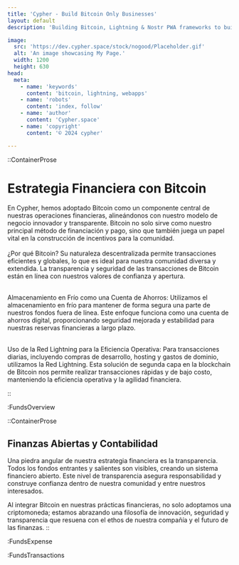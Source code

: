 ```yaml
---
title: 'Cypher - Build Bitcoin Only Businesses'
layout: default
description: 'Building Bitcoin, Lightning & Nostr PWA frameworks to build faster & better.'

image:
  src: 'https://dev.cypher.space/stock/nogood/Placeholder.gif'
  alt: 'An image showcasing My Page.'
  width: 1200
  height: 630
head:
  meta:
    - name: 'keywords'
      content: 'bitcoin, lightning, webapps'
    - name: 'robots'
      content: 'index, follow'
    - name: 'author'
      content: 'Cypher.space'
    - name: 'copyright'
      content: '© 2024 cypher'

---
```




::ContainerProse
# Estrategia Financiera con Bitcoin

En Cypher, hemos adoptado Bitcoin como un componente central de nuestras operaciones financieras, alineándonos con nuestro modelo de negocio innovador y transparente. Bitcoin no solo sirve como nuestro principal método de financiación y pago, sino que también juega un papel vital en la construcción de incentivos para la comunidad.
<br><br>
¿Por qué Bitcoin? Su naturaleza descentralizada permite transacciones eficientes y globales, lo que es ideal para nuestra comunidad diversa y extendida. La transparencia y seguridad de las transacciones de Bitcoin están en línea con nuestros valores de confianza y apertura.
<br><br>

Almacenamiento en Frío como una Cuenta de Ahorros: Utilizamos el almacenamiento en frío para mantener de forma segura una parte de nuestros fondos fuera de línea. Este enfoque funciona como una cuenta de ahorros digital, proporcionando seguridad mejorada y estabilidad para nuestras reservas financieras a largo plazo.
<br><br>

Uso de la Red Lightning para la Eficiencia Operativa: Para transacciones diarias, incluyendo compras de desarrollo, hosting y gastos de dominio, utilizamos la Red Lightning. Esta solución de segunda capa en la blockchain de Bitcoin nos permite realizar transacciones rápidas y de bajo costo, manteniendo la eficiencia operativa y la agilidad financiera.


::

:FundsOverview

::ContainerProse
## Finanzas Abiertas y Contabilidad

Una piedra angular de nuestra estrategia financiera es la transparencia. Todos los fondos entrantes y salientes son visibles, creando un sistema financiero abierto. Este nivel de transparencia asegura responsabilidad y construye confianza dentro de nuestra comunidad y entre nuestros interesados.

Al integrar Bitcoin en nuestras prácticas financieras, no solo adoptamos una criptomoneda; estamos abrazando una filosofía de innovación, seguridad y transparencia que resuena con el ethos de nuestra compañía y el futuro de las finanzas.
::

:FundsExpense

:FundsTransactions